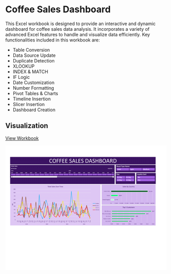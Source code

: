 # Coffee Sales Dashboard

This Excel workbook is designed to provide an interactive and dynamic dashboard for coffee sales data analysis. It incorporates a variety of advanced Excel features to handle and visualize data efficiently. Key functionalities included in this workbook are:

- Table Conversion
- Data Source Update
- Duplicate Detection
- XLOOKUP
- INDEX & MATCH
- IF Logic
- Date Customization
- Number Formatting
- Pivot Tables & Charts
- Timeline Insertion
- Slicer Insertion
- Dashboard Creation

## Visualization
[View Workbook](https://github.com/princemayah/Coffee-Sales-Dashboard/blob/main/Coffee%20Sales%20Dashboard.xlsx)
<p align="center">
<a href="https://github.com/princemayah/Coffee-Sales-Dashboard/blob/main/Coffee%20Sales%20Dashboard.xlsx" target="_blank" rel="noreferrer"> <img src="Coffee%20Sales%20Dashboard.png" align="center"> </a> 
